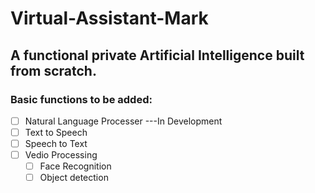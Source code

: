 # Virtual-Assistant-Mark

## A functional private Artificial Intelligence built from scratch.

### Basic functions to be added:
- [ ] Natural Language Processer   ---In Development
- [ ] Text to Speech
- [ ] Speech to Text
- [ ] Vedio Processing
  - [ ] Face Recognition
  - [ ] Object detection
